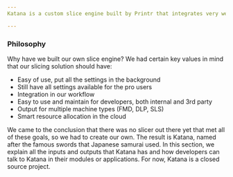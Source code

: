 ```yaml
---
Katana is a custom slice engine built by Printr that integrates very well into the workflow of FORMIDE. Katana runs both in the cloud and embedded in the client.

---
```


### Philosophy
Why have we built our own slice engine? We had certain key values in mind that our slicing solution should have:

* Easy of use, put all the settings in the background
* Still have all settings available for the pro users
* Integration in our workflow
* Easy to use and maintain for developers, both internal and 3rd party
* Output for multiple machine types (FMD, DLP, SLS)
* Smart resource allocation in the cloud


We came to the conclusion that there was no slicer out there yet that met all of these goals, so we had to create our own. The result is Katana, named after the famous swords that Japanese samurai used. In this section, we explain all the inputs and outputs that Katana has and how developers can talk to Katana in their modules or applications. For now, Katana is a closed source project.